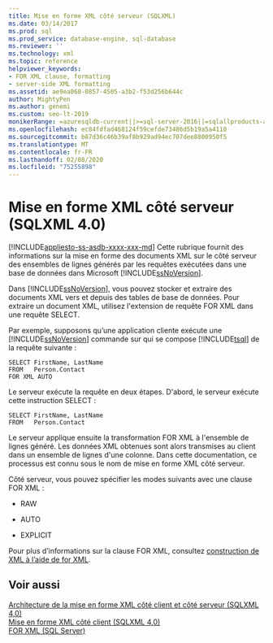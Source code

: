 ```yaml
---
title: Mise en forme XML côté serveur (SQLXML)
ms.date: 03/14/2017
ms.prod: sql
ms.prod_service: database-engine, sql-database
ms.reviewer: ''
ms.technology: xml
ms.topic: reference
helpviewer_keywords:
- FOR XML clause, formatting
- server-side XML formatting
ms.assetid: ae9ea068-0857-4505-a3b2-f53d256b644c
author: MightyPen
ms.author: genemi
ms.custom: seo-lt-2019
monikerRange: =azuresqldb-current||>=sql-server-2016||=sqlallproducts-allversions||>=sql-server-linux-2017||=azuresqldb-mi-current
ms.openlocfilehash: ec84fdfad468124f59cefde73486d5b19a5a4110
ms.sourcegitcommit: b87d36c46b39af8b929ad94ec707dee8800950f5
ms.translationtype: MT
ms.contentlocale: fr-FR
ms.lasthandoff: 02/08/2020
ms.locfileid: "75255898"
---
```

# <a name="server-side-xml-formatting-sqlxml-40"></a>Mise en forme XML côté serveur (SQLXML 4.0)
[!INCLUDE[appliesto-ss-asdb-xxxx-xxx-md](../../../includes/appliesto-ss-asdb-xxxx-xxx-md.md)]
  Cette rubrique fournit des informations sur la mise en forme des documents XML sur le côté serveur des ensembles de lignes générés par les requêtes exécutées dans une base de données dans Microsoft [!INCLUDE[ssNoVersion](../../../includes/ssnoversion-md.md)].  
  
 Dans [!INCLUDE[ssNoVersion](../../../includes/ssnoversion-md.md)], vous pouvez stocker et extraire des documents XML vers et depuis des tables de base de données. Pour extraire un document XML, utilisez l'extension de requête FOR XML dans une requête SELECT.  
  
 Par exemple, supposons qu’une application cliente exécute une [!INCLUDE[ssNoVersion](../../../includes/ssnoversion-md.md)] commande sur qui se compose [!INCLUDE[tsql](../../../includes/tsql-md.md)] de la requête suivante :  
  
```  
SELECT FirstName, LastName  
FROM   Person.Contact  
FOR XML AUTO  
```  
  
 Le serveur exécute la requête en deux étapes. D'abord, le serveur exécute cette instruction SELECT :  
  
```  
SELECT FirstName, LastName  
FROM   Person.Contact  
```  
  
 Le serveur applique ensuite la transformation FOR XML à l'ensemble de lignes généré. Les données XML obtenues sont alors transmises au client dans un ensemble de lignes d'une colonne. Dans cette documentation, ce processus est connu sous le nom de mise en forme XML côté serveur.  
  
 Côté serveur, vous pouvez spécifier les modes suivants avec une clause FOR XML :  
  
-   RAW  
  
-   AUTO  
  
-   EXPLICIT  
  
 Pour plus d’informations sur la clause FOR XML, consultez [construction de XML à l’aide de for XML](../../../relational-databases/xml/for-xml-sql-server.md).  
  
## <a name="see-also"></a>Voir aussi  
 [Architecture de la mise en forme XML côté client et côté serveur &#40;SQLXML 4,0&#41;](../../../relational-databases/sqlxml/formatting/architecture-of-client-side-and-server-side-xml-formatting-sqlxml-4-0.md)   
 [Mise en forme XML côté client &#40;SQLXML 4,0&#41;](../../../relational-databases/sqlxml/formatting/client-side-xml-formatting-sqlxml-4-0.md)   
 [FOR XML &#40;SQL Server&#41;](../../../relational-databases/xml/for-xml-sql-server.md)  
  
  
